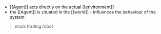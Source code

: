 - [[Agent]] acts directly on the actual [[environment]] 
- the [[Agent]] is situated in the [[world]] - influences the behaviour of the system

>stock trading robot